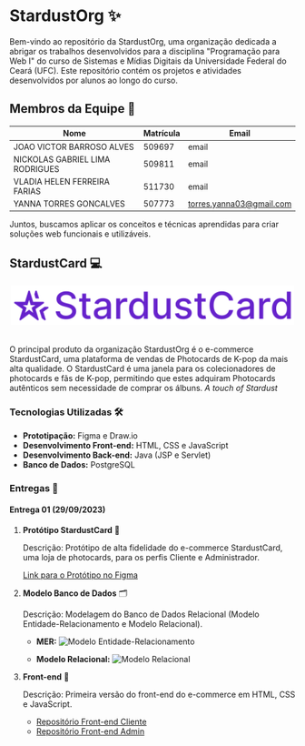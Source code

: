 # StardustOrg :sparkles:

Bem-vindo ao repositório da StardustOrg, uma organização dedicada a abrigar os trabalhos desenvolvidos para a disciplina "Programação para Web I" do curso de Sistemas e Mídias Digitais da Universidade Federal do Ceará (UFC). Este repositório contém os projetos e atividades desenvolvidos por alunos ao longo do curso.

## Membros da Equipe :busts_in_silhouette:

| Nome             | Matrícula | Email                  |
|---------------------|-----------|------------------------|
| JOAO VICTOR BARROSO ALVES        | 509697    | email      |
| NICKOLAS GABRIEL LIMA RODRIGUES  | 509811    | email      |
| VLADIA HELEN FERREIRA FARIAS     | 511730    | email      |
| YANNA TORRES GONCALVES     | 507773    | torres.yanna03@gmail.com      |

Juntos, buscamos aplicar os conceitos e técnicas aprendidas para criar soluções web funcionais e utilizáveis.

## StardustCard :computer:

<div align="center">
   <img src="logo.svg" width="500">
</div>

<br>

O principal produto da organização StardustOrg é o e-commerce StardustCard, uma plataforma de vendas de Photocards de K-pop da mais alta qualidade. O StardustCard é uma janela para os colecionadores de photocards e fãs de K-pop, permitindo que estes adquiram Photocards autênticos sem necessidade de comprar os álbuns.
*A touch of Stardust*

### Tecnologias Utilizadas 🛠️

- **Prototipação:** Figma e Draw.io
- **Desenvolvimento Front-end:** HTML, CSS e JavaScript
- **Desenvolvimento Back-end:** Java (JSP e Servlet)
- **Banco de Dados:** PostgreSQL

### Entregas 📅

#### Entrega 01 (29/09/2023)

1. **Protótipo StardustCard** :memo:
   
   Descrição: Protótipo de alta fidelidade do e-commerce StardustCard, uma loja de photocards, para os perfis Cliente e Administrador.
   
   [Link para o Protótipo no Figma](https://www.figma.com/file/PJWhswW6SMbAIEF9cnT8bz/Stardust-%7C-Prot%C3%B3tipo?type=design&node-id=0%3A1&mode=design&t=noJvPYJ8AvP8BBOh-1)

2. **Modelo Banco de Dados** :card_index_dividers:
   
   Descrição: Modelagem do Banco de Dados Relacional (Modelo Entidade-Relacionamento e Modelo Relacional).

   - **MER:**
     ![Modelo Entidade-Relacionamento](das)

   - **Modelo Relacional:**
     ![Modelo Relacional]()

3. **Front-end** :art:
   
   Descrição: Primeira versão do front-end do e-commerce em HTML, CSS e JavaScript.

   - [Repositório Front-end Cliente](https://github.com/StardustOrg/BasicHTML_Client)
   - [Repositório Front-end Admin](https://github.com/StardustOrg/BasicHTML_Admin)
